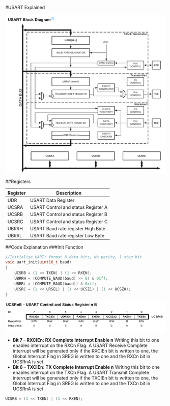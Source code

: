 #USART Explained

![Alt text](https://github.com/ganeshredcobra/Avr_Programming/blob/master/UART/Img/USART_BlkDiag.png "Block Diagram")

##Registers

Register | Description
------------ | -------------
 UDR |USART Data Register 
 UCSRA | USART Control and status Register A
 UCSRB | USART Control and status Register B
 UCSRC | USART Control and status Register C
 UBRRH |USART Baud rate register High Byte
 UBRRL |USART Baud rate register Low Byte
 
##Code Explanation
###Init Function
```c
//Initialise UART: format 8 data bits, No parity, 1 stop bit
void uart_init(uint16_t baud)
{
    UCSRB = (1 << TXEN) | (1 << RXEN);
    UBRRH = (COMPUTE_BAUD(baud) >> 8) & 0xff;
    UBRRL = (COMPUTE_BAUD(baud)) & 0xff;
    UCSRC = (1 << URSEL) | (1 << UCSZ1) | (1 << UCSZ0);
}
```
 ![Alt text](https://github.com/ganeshredcobra/Avr_Programming/blob/master/UART/Img/UCSRB.png "UCSRB")
 
* __Bit 7 – RXCIEn: RX Complete Interrupt Enable n__
Writing this bit to one enables interrupt on the RXCn Flag. A USART Receive Complete interrupt will be
generated only if the RXCIEn bit is written to one, the Global Interrupt Flag in SREG is written to one and the
RXCn bit in UCSRnA is set.
* __Bit 6 – TXCIEn: TX Complete Interrupt Enable n__
Writing this bit to one enables interrupt on the TXCn Flag. A USART Transmit Complete interrupt will be
generated only if the TXCIEn bit is written to one, the Global Interrupt Flag in SREG is written to one and the
TXCn bit in UCSRnA is set
```c
UCSRB = (1 << TXEN) | (1 << RXEN);
``` 
